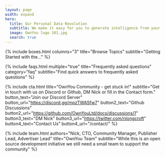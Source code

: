 ```yaml
---
layout: page
width: expand
hero:
  title: Our Personal Data Revolution
  subtitle: We make it easy for you to generate intelligence from your own personal data. You can use that intelligence to access media, get the juiciest discounts on the things you want, when you most want them, and make money. OwnYou is not another middleman but an open source, decentralized, community of stakeholders. Welcome to the Decentralized Web. Welcome to OwnYou!
  image: OwnYou logo 101.jpg
  search: true
---
```


{% include boxes.html columns="3" title="Browse Topics" subtitle="Getting Started with the..." %}

{% include faqs.html multiple="true" title="Frequently asked questions" category="faq" subtitle="Find quick answers to frequently asked questions" %}

{% include cta.html
    title="OwnYou Community - get stuck in!"
    subtitle="Get in touch with us on Discord or Github, DM Nick or fill in the Contact form."
    button_text="Join our Discord Server"
    button_url="https://discord.gg/mpzTWASfw7"
    button2_text="Github Discussions"
    button2_url="https://github.com/OwnYouLtd/docs/discussions/1"
    button3_text="DM Nick"
    button3_url="https://twitter.com/nlongcroft"
    button4_text="Contact Us"
    button4_url="/contact/"
%}

<!-- {% include cta.html title="OwnYou Community - get stuck in!" button_text="Contact Us" button_url="/contact/" subtitle="Get in touch with us on Twitter, Discord or use the Contact Us button below. What interests you?" %} -->

{% include team.html authors="Nick, CTO, Community Manager, Publisher Lead, Advertiser Lead" title="OwnYou Team" subtitle="While this is an open source development initiative we still need a small team to support the community" %}

<!--
Publishers, advertisers, financial companies, and many other businesses, of all shapes and sizes, want to get to know you. They all want your personal data. Sometimes that works for you because you want access to the best content, and the goods and services that improve your life. But big tech generates over a trillion dollars a year matching your data to companies wanting a relationship with you. That doesn't make much sense to us. Instead, we want to make it easy for you to generate intelligence from your own personal data. You can use that intelligence to access media, connect to the best deals from all manner of service providers, and get the juiciest discounts on the things you want, when you most want them. We want you to get your share of that trillion dollars a year. Most important, we do not want to replace big tech with another middle man but instead we want to foster an open source development platform  and an equitable, regenerative, community. The OwnYou documentation can help you better understand our mission and goals, and how we think the technology will come together. We want this to remain an open source project. Your contribution will bring OwnYou to life. -->
